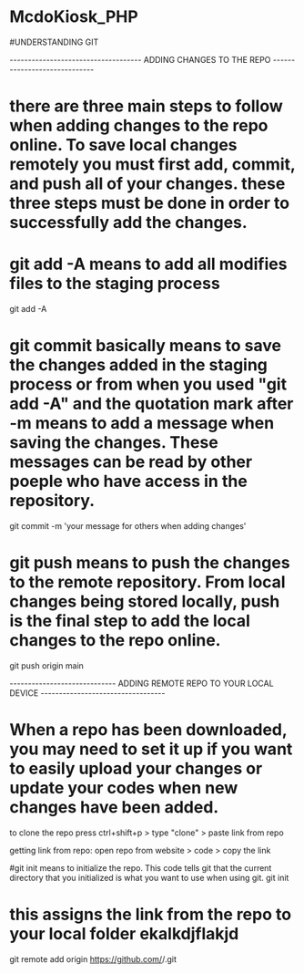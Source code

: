 # McdoKiosk_PHP

#UNDERSTANDING GIT 

------------------------------------ ADDING CHANGES TO THE REPO -----------------------------
# there are three main steps to follow when adding changes to the repo online. To save local changes remotely you must first add, commit, and push all of your changes. these three steps must be done in order to successfully add the changes.



# git add -A means to add all modifies files to the staging process
git add -A

# git commit basically means to save the changes added in the staging process or from when you used "git add -A" and the quotation mark after -m means to add a message when saving the changes. These messages can be read by other poeple who have access in the repository.
git commit -m 'your message for others when adding changes'

# git push means to push the changes to the remote repository. From local changes being stored locally, push is the final step to add the local changes to the repo online.
git push origin main



----------------------------- ADDING REMOTE REPO TO YOUR LOCAL DEVICE ----------------------------------

# When a repo has been downloaded, you may need to set it up if you want to easily upload your changes or update your codes when new changes have been added. 

to clone the repo press ctrl+shift+p > type "clone" > paste link from repo

getting link from repo: 
  open repo from website > code > copy the link 
  
#git init means to initialize the repo. This code tells git that the current directory that you initialized is what you want to use when using git.
git init

# this assigns the link from the repo to your local folder ekalkdjflakjd
git remote add origin https://github.com/<usename>/<repo-name>.git
